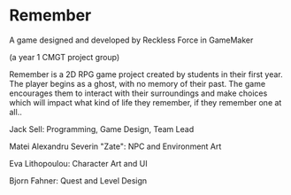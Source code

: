 # Remember
A game designed and developed by Reckless Force in GameMaker

(a year 1 CMGT project group)

Remember is a 2D RPG game project created by students in their first year. 
The player begins as a ghost, with no memory of their past. 
The game encourages them to interact with their surroundings and make choices which will impact what kind of life they remember, if they remember one at all..

Jack Sell: Programming, Game Design, Team Lead

Matei Alexandru Severin "Zate": NPC and Environment Art

Eva Lithopoulou: Character Art and UI

Bjorn Fahner: Quest and Level Design
